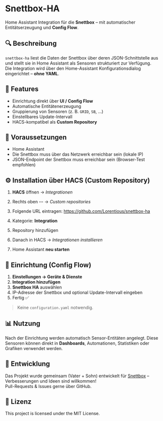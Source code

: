 # Snettbox-HA
Home Assistant Integration für die **Snettbox** – mit automatischer Entitätserzeugung und **Config Flow**.


## 🔍 Beschreibung
`snettbox-ha` liest die Daten der Snettbox über deren JSON-Schnittstelle aus und stellt sie in Home Assistant als Sensoren strukturiert zur Verfügung.  
Die Integration wird über den Home-Assistant Konfigurationsdialog eingerichtet – **ohne YAML**.


## 🎯 Features
- Einrichtung direkt über **UI / Config Flow**
- Automatische Entitätenerzeugung
- Gruppierung von Sensoren (z. B. `GRID`, `SB`, …)
- Einstellbares Update-Intervall
- HACS-kompatibel als **Custom Repository**


## 🧩 Voraussetzungen
- Home Assistant
- Die Snettbox muss über das Netzwerk erreichbar sein (lokale IP)
- JSON-Endpoint der Snettbox muss erreichbar sein (Browser-Test empfohlen)


## ⚙️ Installation über HACS (Custom Repository)

1. **HACS** öffnen → *Integrationen*
2. Rechts oben **⋯** → *Custom repositories*
3. Folgende URL eintragen:
https://github.com/Lorentious/snettbox-ha

4. Kategorie: **Integration**
5. Repository hinzufügen
6. Danach in HACS → *Integrationen installieren*
7. Home Assistant **neu starten**


## 🧠 Einrichtung (Config Flow)

1. **Einstellungen → Geräte & Dienste**
2. **Integration hinzufügen**
3. **Snettbox HA** auswählen
4. IP-Adresse der Snettbox und optional Update-Intervall eingeben
5. Fertig ✅

> Keine `configuration.yaml` notwendig.


## 📊 Nutzung
Nach der Einrichtung werden automatisch Sensor-Entitäten angelegt.
Diese Sensoren können direkt in **Dashboards**, Automationen, Statistiken oder Grafiken verwendet werden.


## 🤝 Entwicklung
Das Projekt wurde gemeinsam (Vater + Sohn) entwickelt für [Snettbox](https://www.snettbox.de/) – Verbesserungen und Ideen sind willkommen!  
Pull-Requests & Issues gerne über GitHub.

## 📄 Lizenz

This project is licensed under the MIT License.
